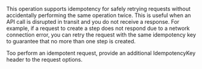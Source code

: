 This operation supports idempotency for safely retrying requests without accidentally performing the same operation twice. This is useful when an API call is disrupted in transit and you do not receive a response. For example, if a request to create a step does not respond due to a network connection error, you can retry the request with the same idempotency key to guarantee that no more than one step is created.

Too perform an idempotent request, provide an additional IdempotencyKey header to the request options.
